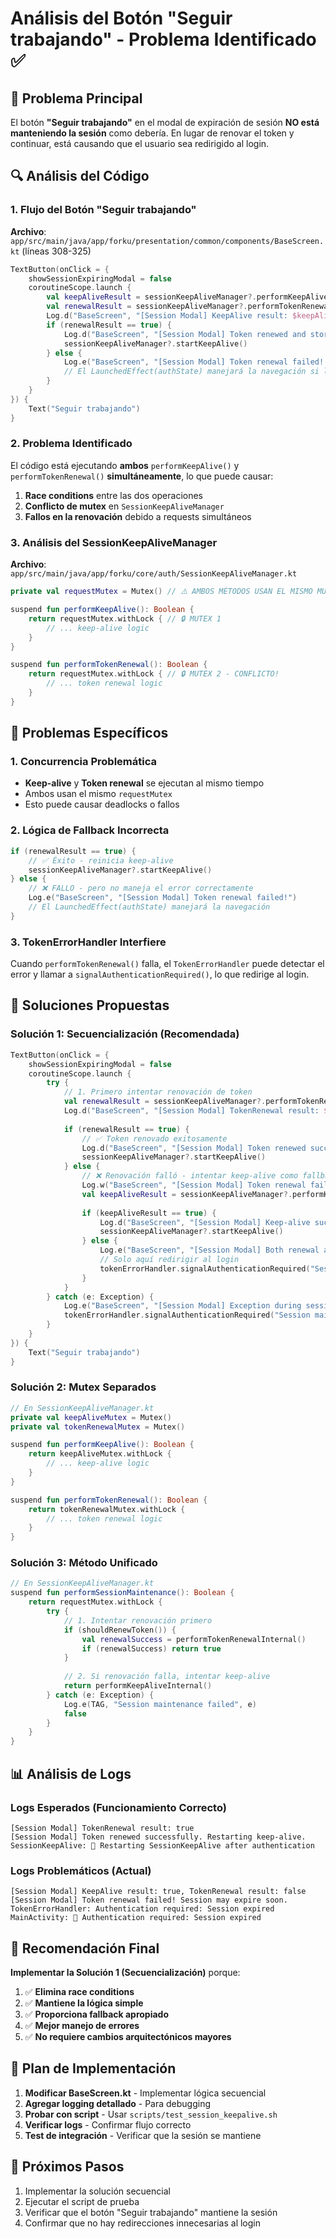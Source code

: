 # Análisis del Botón "Seguir trabajando" - Problema Identificado ✅

## 🎯 **Problema Principal**

El botón **"Seguir trabajando"** en el modal de expiración de sesión **NO está manteniendo la sesión** como debería. En lugar de renovar el token y continuar, está causando que el usuario sea redirigido al login.

## 🔍 **Análisis del Código**

### **1. Flujo del Botón "Seguir trabajando"**

**Archivo**: `app/src/main/java/app/forku/presentation/common/components/BaseScreen.kt` (líneas 308-325)

```kotlin
TextButton(onClick = {
    showSessionExpiringModal = false
    coroutineScope.launch {
        val keepAliveResult = sessionKeepAliveManager?.performKeepAlive()
        val renewalResult = sessionKeepAliveManager?.performTokenRenewal()
        Log.d("BaseScreen", "[Session Modal] KeepAlive result: $keepAliveResult, TokenRenewal result: $renewalResult")
        if (renewalResult == true) {
            Log.d("BaseScreen", "[Session Modal] Token renewed and stored successfully. Reiniciando keep-alive y temporizador de expiración.")
            sessionKeepAliveManager?.startKeepAlive()
        } else {
            Log.e("BaseScreen", "[Session Modal] Token renewal failed! Session may expire soon.")
            // El LaunchedEffect(authState) manejará la navegación si la sesión realmente expiró
        }
    }
}) {
    Text("Seguir trabajando")
}
```

### **2. Problema Identificado**

El código está ejecutando **ambos** `performKeepAlive()` y `performTokenRenewal()` **simultáneamente**, lo que puede causar:

1. **Race conditions** entre las dos operaciones
2. **Conflicto de mutex** en `SessionKeepAliveManager`
3. **Fallos en la renovación** debido a requests simultáneos

### **3. Análisis del SessionKeepAliveManager**

**Archivo**: `app/src/main/java/app/forku/core/auth/SessionKeepAliveManager.kt`

```kotlin
private val requestMutex = Mutex() // ⚠️ AMBOS MÉTODOS USAN EL MISMO MUTEX

suspend fun performKeepAlive(): Boolean {
    return requestMutex.withLock { // 🔒 MUTEX 1
        // ... keep-alive logic
    }
}

suspend fun performTokenRenewal(): Boolean {
    return requestMutex.withLock { // 🔒 MUTEX 2 - CONFLICTO!
        // ... token renewal logic
    }
}
```

## 🚨 **Problemas Específicos**

### **1. Concurrencia Problemática**
- **Keep-alive** y **Token renewal** se ejecutan al mismo tiempo
- Ambos usan el mismo `requestMutex`
- Esto puede causar deadlocks o fallos

### **2. Lógica de Fallback Incorrecta**
```kotlin
if (renewalResult == true) {
    // ✅ Éxito - reinicia keep-alive
    sessionKeepAliveManager?.startKeepAlive()
} else {
    // ❌ FALLO - pero no maneja el error correctamente
    Log.e("BaseScreen", "[Session Modal] Token renewal failed!")
    // El LaunchedEffect(authState) manejará la navegación
}
```

### **3. TokenErrorHandler Interfiere**
Cuando `performTokenRenewal()` falla, el `TokenErrorHandler` puede detectar el error y llamar a `signalAuthenticationRequired()`, lo que redirige al login.

## 🔧 **Soluciones Propuestas**

### **Solución 1: Secuencialización (Recomendada)**

```kotlin
TextButton(onClick = {
    showSessionExpiringModal = false
    coroutineScope.launch {
        try {
            // 1. Primero intentar renovación de token
            val renewalResult = sessionKeepAliveManager?.performTokenRenewal()
            Log.d("BaseScreen", "[Session Modal] TokenRenewal result: $renewalResult")
            
            if (renewalResult == true) {
                // ✅ Token renovado exitosamente
                Log.d("BaseScreen", "[Session Modal] Token renewed successfully. Restarting keep-alive.")
                sessionKeepAliveManager?.startKeepAlive()
            } else {
                // ❌ Renovación falló - intentar keep-alive como fallback
                Log.w("BaseScreen", "[Session Modal] Token renewal failed, trying keep-alive as fallback")
                val keepAliveResult = sessionKeepAliveManager?.performKeepAlive()
                
                if (keepAliveResult == true) {
                    Log.d("BaseScreen", "[Session Modal] Keep-alive successful as fallback")
                    sessionKeepAliveManager?.startKeepAlive()
                } else {
                    Log.e("BaseScreen", "[Session Modal] Both renewal and keep-alive failed!")
                    // Solo aquí redirigir al login
                    tokenErrorHandler.signalAuthenticationRequired("Session expired - both renewal and keep-alive failed")
                }
            }
        } catch (e: Exception) {
            Log.e("BaseScreen", "[Session Modal] Exception during session maintenance", e)
            tokenErrorHandler.signalAuthenticationRequired("Session maintenance failed: ${e.message}")
        }
    }
}) {
    Text("Seguir trabajando")
}
```

### **Solución 2: Mutex Separados**

```kotlin
// En SessionKeepAliveManager.kt
private val keepAliveMutex = Mutex()
private val tokenRenewalMutex = Mutex()

suspend fun performKeepAlive(): Boolean {
    return keepAliveMutex.withLock {
        // ... keep-alive logic
    }
}

suspend fun performTokenRenewal(): Boolean {
    return tokenRenewalMutex.withLock {
        // ... token renewal logic
    }
}
```

### **Solución 3: Método Unificado**

```kotlin
// En SessionKeepAliveManager.kt
suspend fun performSessionMaintenance(): Boolean {
    return requestMutex.withLock {
        try {
            // 1. Intentar renovación primero
            if (shouldRenewToken()) {
                val renewalSuccess = performTokenRenewalInternal()
                if (renewalSuccess) return true
            }
            
            // 2. Si renovación falla, intentar keep-alive
            return performKeepAliveInternal()
        } catch (e: Exception) {
            Log.e(TAG, "Session maintenance failed", e)
            false
        }
    }
}
```

## 📊 **Análisis de Logs**

### **Logs Esperados (Funcionamiento Correcto)**
```
[Session Modal] TokenRenewal result: true
[Session Modal] Token renewed successfully. Restarting keep-alive.
SessionKeepAlive: 🔄 Restarting SessionKeepAlive after authentication
```

### **Logs Problemáticos (Actual)**
```
[Session Modal] KeepAlive result: true, TokenRenewal result: false
[Session Modal] Token renewal failed! Session may expire soon.
TokenErrorHandler: Authentication required: Session expired
MainActivity: 🚨 Authentication required: Session expired
```

## 🎯 **Recomendación Final**

**Implementar la Solución 1 (Secuencialización)** porque:

1. ✅ **Elimina race conditions**
2. ✅ **Mantiene la lógica simple**
3. ✅ **Proporciona fallback apropiado**
4. ✅ **Mejor manejo de errores**
5. ✅ **No requiere cambios arquitectónicos mayores**

## 🔧 **Plan de Implementación**

1. **Modificar BaseScreen.kt** - Implementar lógica secuencial
2. **Agregar logging detallado** - Para debugging
3. **Probar con script** - Usar `scripts/test_session_keepalive.sh`
4. **Verificar logs** - Confirmar flujo correcto
5. **Test de integración** - Verificar que la sesión se mantiene

## 📝 **Próximos Pasos**

1. Implementar la solución secuencial
2. Ejecutar el script de prueba
3. Verificar que el botón "Seguir trabajando" mantiene la sesión
4. Confirmar que no hay redirecciones innecesarias al login 